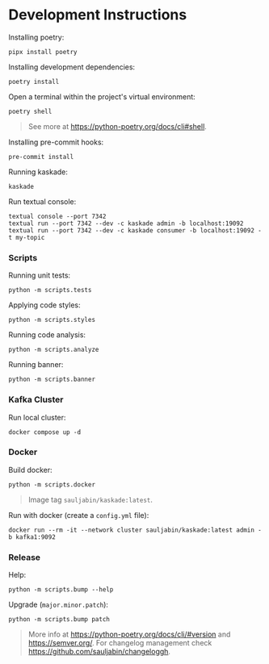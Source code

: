 # Development Instructions

Installing poetry:

```shell
pipx install poetry
```

Installing development dependencies:

```shell
poetry install
```

Open a terminal within the project's virtual environment:

```shell
poetry shell
```

> See more at https://python-poetry.org/docs/cli#shell.

Installing pre-commit hooks:

```shell
pre-commit install
```

Running kaskade:

```shell
kaskade
```

Run textual console:

```shell
textual console --port 7342
textual run --port 7342 --dev -c kaskade admin -b localhost:19092
textual run --port 7342 --dev -c kaskade consumer -b localhost:19092 -t my-topic
```

### Scripts

Running unit tests:

```shell
python -m scripts.tests
```

Applying code styles:

```shell
python -m scripts.styles
```

Running code analysis:

```shell
python -m scripts.analyze
```

Running banner:

```shell
python -m scripts.banner
```

### Kafka Cluster

Run local cluster:

```shell
docker compose up -d
```

### Docker

Build docker:

```shell
python -m scripts.docker
```

> Image tag `sauljabin/kaskade:latest`.

Run with docker (create a `config.yml` file):

```shell
docker run --rm -it --network cluster sauljabin/kaskade:latest admin -b kafka1:9092
```

### Release

Help:

```shell
python -m scripts.bump --help
```

Upgrade (`major.minor.patch`):

```shell
python -m scripts.bump patch
```

> More info at https://python-poetry.org/docs/cli/#version and https://semver.org/.
> For changelog management check https://github.com/sauljabin/changeloggh.
